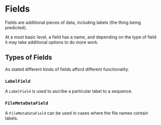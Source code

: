 # Fields

Fields are additional pieces of data, including labels (the thing being predicted).

At a most basic level, a field has a name, and depending on the type of field it may take additional
options to do more work.

## Types of Fields

As stated different kinds of fields afford different functionality.

### `LabelField`

A `LabelField` is used to ascribe a particular label to a sequence.

### `FileMetaDataField`

A `FileMetaDataField` can be used in cases where the file names contain labels.
